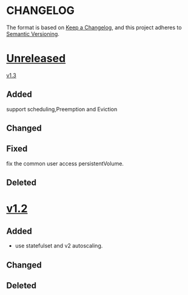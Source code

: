# CHANGELOG
The format is based on [Keep a Changelog](https://keepachangelog.com/en/1.0.0/), and this project adheres
to [Semantic Versioning](https://semver.org/spec/v2.0.0.html).

# [Unreleased](https://github.com/StarRocks/starrocks-kubernetes-operator/compare/v1.3...master)

[v1.3](https://github.com/StarRocks/starrocks-kubernetes-operatorr/compare/v1.3...v1.2)
## Added
support scheduling,Preemption and Eviction
## Changed

## Fixed
fix the common user access persistentVolume.

## Deleted

# [v1.2](https://github.com/StarRocks/starrocks-kubernetes-operatorr/compare/v1.2...v1.2)

## Added
* use statefulset and v2 autoscaling.

## Changed

## Deleted
